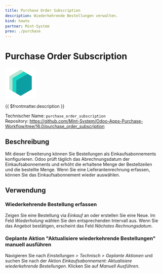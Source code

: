 ```yaml
---
title: Purchase Order Subscription
description: Wiederkehrende Bestellungen verwalten.
kind: howto
partner: Mint-System
prev: ./purchase
---
```


# Purchase Order Subscription

![icon_oms_box](attachments/icons_odoo_mint_system.png)

{{ $frontmatter.description }}

Technischer Name: `purchase_order_subscription`\
Repository: <https://github.com/Mint-System/Odoo-Apps-Purchase-Workflow/tree/16.0/purchase_order_subscription>

## Beschreibung

Mit dieser Erweiterung können Sie Bestellungen als Einkaufsabonnements konfigurieren. Odoo prüft täglich das Abrechnungsdatum der Einkaufsabonnements und erhöht die erhaltene Menge der Bestellzeilen und die bestellte Menge. Wenn Sie eine Lieferantenrechnung erfassen, können Sie das Einkaufsabonnement wieder auswählen.

## Verwendung

### Wiederkehrende Bestellung erfassen

Zeigen Sie eine Bestellung via _Einkauf_ an oder erstellen Sie eine Neue. Im Feld _Wiederholung_ wählen Sie den entsprechenden Intervall aus. Wenn Sie das Angebot bestätigen, erscheint das Feld _Nächstes Rechnungsdatum_.

### Geplante Aktion "Aktualisiere wiederkehrende Bestellungen" manuell ausführen

Navigieren Sie nach _Einstellungen > Technisch > Geplante Aktionen_ und suchen Sie nach der Aktion _Einkaufsabonnement: Aktualisiere wiederkehrende Bestellungen_. Klicken Sie auf _Manuell Ausführen_.
